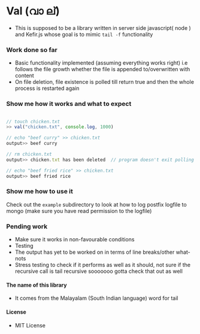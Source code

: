 # Val (വാ ല്)

- This is supposed to be a library written in server side javascript( node ) and Kefir.js whose goal is
  to mimic `tail -f` functionality

### Work done so far
 - Basic functionality implemented (assuming everything works right) i.e follows the file growth whether the file is appended to/overwritten with content 
 - On file deletion, file existence is polled till return true and then the whole process is restarted again

### Show me how it works and what to expect

```javascript

// touch chicken.txt 
>> val("chicken.txt", console.log, 1000)

// echo "beef curry" >> chicken.txt
output>> beef curry

// rm chicken.txt
output>> chicken.txt has been deleted  // program doesn't exit polling starts

// echo "beef fried rice" >> chicken.txt
output>> beef fried rice  

```

### Show me how to use it

Check out the `example` subdirectory to look at how to log postfix logfile to mongo (make sure you have read permission to the logfile)

### Pending work
 - Make sure it works in non-favourable conditions
 - Testing
 - The output has yet to be worked on in terms of line breaks/other what-nots
 - Stress testing to check if it performs as well as it should, not sure if the recursive
   call is tail recursive sooooooo gotta check that out as well

#### The name of this library
 - It comes from the Malayalam (South Indian language) word for tail

#### License
 - MIT License
 

